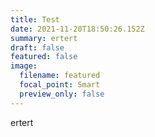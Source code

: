 ```yaml
---
title: Test
date: 2021-11-20T18:50:26.152Z
summary: ertert
draft: false
featured: false
image:
  filename: featured
  focal_point: Smart
  preview_only: false
---
```

ertert
